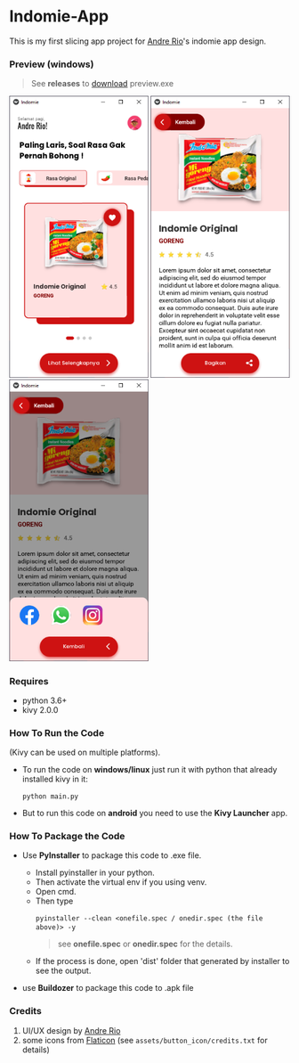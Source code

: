 # Indomie-App
This is my first slicing app project for [Andre Rio](https://github.com/andregans)'s indomie app design.

### Preview (windows)
> See <b>releases</b> to [download](https://github.com/sakku116/indomie-app/releases) preview.exe

<img src="/preview/image.PNG" alt="drawing" width="250"/> <img src="/preview/image2.PNG" alt="drawing" width="250"/> <img src="/preview/image3.PNG" alt="drawing" width="250"/>
### Requires
- python 3.6+
- kivy 2.0.0

### How To Run the Code
(Kivy can be used on multiple platforms).

- To run the code on <b>windows/linux</b> just run it with python that already installed kivy in it:
  ``` 
  python main.py
  ```
  
- But to run this code on <b>android</b> you need to use the <b>Kivy Launcher</b> app.

### How To Package the Code
- Use <b>PyInstaller</b> to package this code to .exe file.
  * Install pyinstaller in your python.
  * Then activate the virtual env if you using venv.
  * Open cmd.
  * Then type
    ```
    pyinstaller --clean <onefile.spec / onedir.spec (the file above)> -y
    ```
    > see <b>onefile.spec</b> or <b>onedir.spec</b> for the details.
  * If the process is done, open 'dist' folder that generated by installer to see the output.

- use <b>Buildozer</b> to package this code to .apk file
  
### Credits
1. UI/UX design by [Andre Rio](https://github.com/andregans)
2. some icons from [Flaticon](https://www.flaticon.com/) (see `assets/button_icon/credits.txt` for details)


